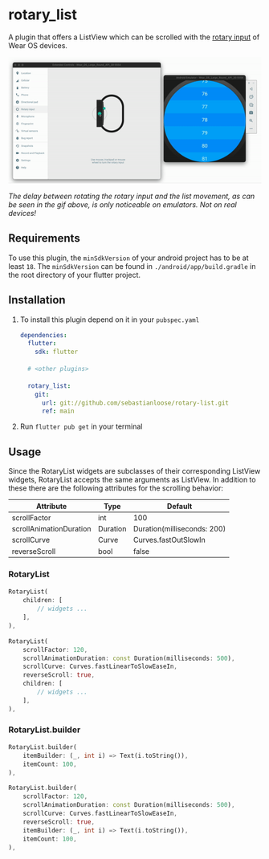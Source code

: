 # rotary_list
A plugin that offers a ListView which can be scrolled with the [rotary input](https://developer.android.com/training/wearables/user-input/rotary-input) of Wear OS devices.

![ListView Demo](./example/demo.gif)

*The delay between rotating the rotary input and the list movement, as can be seen in the gif above, is only noticeable on emulators. Not on real devices!*

## Requirements 
To use this plugin, the `minSdkVersion` of your android project has to be at least `18`. The `minSdkVersion` can be found in `./android/app/build.gradle` in the root directory of your flutter project.

## Installation
1. To install this plugin depend on it in your `pubspec.yaml`
    ``` yaml
    dependencies:
      flutter:
        sdk: flutter

      # <other plugins>

      rotary_list:
        git:
          url: git://github.com/sebastianloose/rotary-list.git
          ref: main
    ```
2. Run `flutter pub get` in your terminal

## Usage
Since the RotaryList widgets are subclasses of their corresponding ListView widgets, RotaryList accepts the same arguments as ListView. In addition to these there are the following attributes for the scrolling behavior:

| Attribute | Type | Default |
| --- | --- | --- |
| scrollFactor | int | 100 |
| scrollAnimationDuration | Duration | Duration(milliseconds: 200) |
| scrollCurve | Curve | Curves.fastOutSlowIn |
| reverseScroll | bool | false |


### RotaryList
```dart
RotaryList(
    children: [
        // widgets ...
    ],
),
```
```dart
RotaryList(
    scrollFactor: 120,
    scrollAnimationDuration: const Duration(milliseconds: 500),
    scrollCurve: Curves.fastLinearToSlowEaseIn,
    reverseScroll: true,
    children: [
        // widgets ...
    ],
),
```

### RotaryList.builder
```dart
RotaryList.builder(
    itemBuilder: (_, int i) => Text(i.toString()),
    itemCount: 100,
),
```
```dart
RotaryList.builder(
    scrollFactor: 120,
    scrollAnimationDuration: const Duration(milliseconds: 500),
    scrollCurve: Curves.fastLinearToSlowEaseIn,
    reverseScroll: true,
    itemBuilder: (_, int i) => Text(i.toString()),
    itemCount: 100,
),
```
